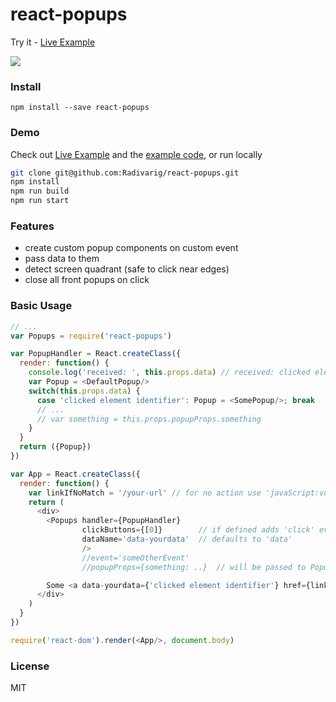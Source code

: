 # react-popups

Try it - [Live Example](https://radivarig.github.io/#/react-popups)

![](http://i.imgur.com/VuwWFn2.gif)

### Install

`npm install --save react-popups`

### Demo

Check out [Live Example](https://radivarig.github.io/#/react-popups) and the [example code](https://github.com/Radivarig/react-popups/blob/master/src/PopupsViewer.jsx), or run locally
```bash
git clone git@github.com:Radivarig/react-popups.git
npm install
npm run build
npm run start
```

### Features

- create custom popup components on custom event
- pass data to them
- detect screen quadrant (safe to click near edges)
- close all front popups on click

### Basic Usage

```javascript
// ...
var Popups = require('react-popups')

var PopupHandler = React.createClass({
  render: function() {
    console.log('received: ', this.props.data) // received: clicked element identifier
    var Popup = <DefaultPopup/>
    switch(this.props.data) {
      case 'clicked element identifier': Popup = <SomePopup/>; break
      // ...
      // var something = this.props.popupProps.something
    }
  }
  return ({Popup})
})

var App = React.createClass({
  render: function() {
    var linkIfNoMatch = '/your-url' // for no action use 'javaScript:void(0)'
    return (
      <div>
        <Popups handler={PopupHandler}
                clickButtons={[0]}        // if defined adds 'click' event; 0 left, 1 middle, 2 right
                dataName='data-yourdata'  // defaults to 'data'
                />
                //event='someOtherEvent'
                //popupProps={something: ..}  // will be passed to PopupHandler

        Some <a data-yourdata={'clicked element identifier'} href={linkIfNoMatch}>demo</a> text.
      </div>
    )
  }
})

require('react-dom').render(<App/>, document.body)
```

### License

MIT
